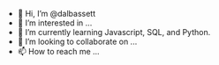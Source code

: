 - 👋 Hi, I’m @dalbassett
- 👀 I’m interested in ...
- 🌱 I’m currently learning Javascript, SQL, and Python.
- 💞️ I’m looking to collaborate on ...
- 📫 How to reach me ...

<!---
dalbassett/dalbassett is a ✨ special ✨ repository because its `README.md` (this file) appears on your GitHub profile.
You can click the Preview link to take a look at your changes.
--->
